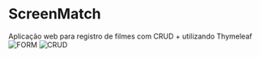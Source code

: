 # ScreenMatch
Aplicação web para registro de filmes com CRUD + utilizando Thymeleaf
![FORM](https://github.com/gustavojastrow/ScreenMatch/assets/81244208/4d2dd559-fbe2-41c1-b3f0-5818db3240ce)
![CRUD](https://github.com/gustavojastrow/ScreenMatch/assets/81244208/6e1211ee-6a34-48ee-8377-f3adc3712801)
